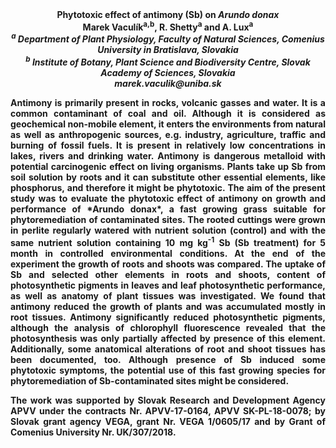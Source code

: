 <center><strong>Phytotoxic effect of antimony (Sb) on <i>Arundo donax<strong></i>

<center><strong>Marek Vaculík<sup>a,b</sup></strong>, R. Shetty<sup>a</sup> and A. Lux<sup>a</sup>

<center><i><sup>a</sup> Department of Plant Physiology, Faculty of Natural Sciences,
Comenius University in Bratislava, Slovakia</i>

<center><i><sup>b</sup> Institute of Botany, Plant Science and Biodiversity Centre, Slovak
Academy of Sciences, Slovakia</i>

<center><i>marek.vaculik@uniba.sk</i>

<p style=text-align:justify>Antimony is primarily present in rocks, volcanic gasses and water. It is
a common contaminant of coal and oil. Although it is considered as
geochemical non-mobile element, it enters the environments from natural
as well as anthropogenic sources, e.g. industry, agriculture, traffic
and burning of fossil fuels. It is present in relatively low
concentrations in lakes, rivers and drinking water. Antimony is
dangerous metalloid with potential carcinogenic effect on living
organisms. Plants take up Sb from soil solution by roots and it can
substitute other essential elements, like phosphorus, and therefore it
might be phytotoxic. The aim of the present study was to evaluate the
phytotoxic effect of antimony on growth and performance of *Arundo
donax*, a fast growing grass suitable for phytoremediation of
contaminated sites. The rooted cuttings were grown in perlite regularly
watered with nutrient solution (control) and with the same nutrient
solution containing 10 mg kg<sup>-1</sup> Sb (Sb treatment) for 5 month in
controlled environmental conditions. At the end of the experiment the
growth of roots and shoots was compared. The uptake of Sb and selected
other elements in roots and shoots, content of photosynthetic pigments
in leaves and leaf photosynthetic performance, as well as anatomy of
plant tissues was investigated. We found that antimony reduced the
growth of plants and was accumulated mostly in root tissues. Antimony
significantly reduced photosynthetic pigments, although the analysis of
chlorophyll fluorescence revealed that the photosynthesis was only
partially affected by presence of this element. Additionally, some
anatomical alterations of root and shoot tissues has been documented,
too. Although presence of Sb induced some phytotoxic symptoms, the
potential use of this fast growing species for phytoremediation of
Sb-contaminated sites might be considered.

<p style=text-align:justify>The work was supported by Slovak Research and Development Agency APVV
under the contracts Nr. APVV-17-0164, APVV SK-PL-18-0078; by Slovak
grant agency VEGA, grant Nr. VEGA 1/0605/17 and by Grant of Comenius
University Nr. UK/307/2018.
